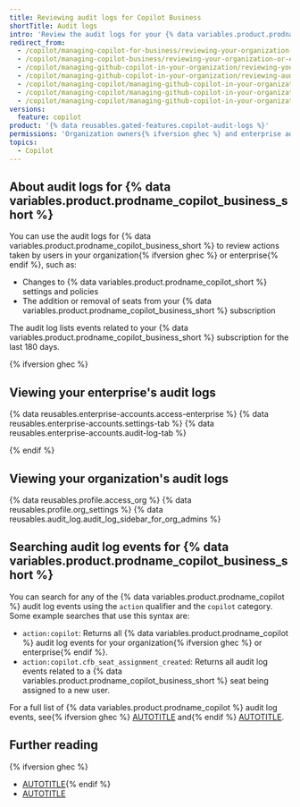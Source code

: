 ```yaml
---
title: Reviewing audit logs for Copilot Business
shortTitle: Audit logs
intro: 'Review the audit logs for your {% data variables.product.prodname_copilot_business_short %} subscription to understand what actions have been taken by which users.'
redirect_from:
  - /copilot/managing-copilot-for-business/reviewing-your-organization-or-enterprises-audit-logs-for-copilot-for-business
  - /copilot/managing-copilot-business/reviewing-your-organization-or-enterprises-audit-logs-for-copilot-business
  - /copilot/managing-github-copilot-in-your-organization/reviewing-your-organization-or-enterprises-audit-logs-for-copilot-business
  - /copilot/managing-github-copilot-in-your-organization/reviewing-audit-logs-for-copilot-business
  - /copilot/managing-copilot/managing-github-copilot-in-your-organization/reviewing-audit-logs-for-copilot-business
  - /copilot/managing-copilot/managing-github-copilot-in-your-organization/reviewing-github-copilot-activity-in-your-organization/reviewing-audit-logs-for-copilot-business
  - /copilot/managing-copilot/managing-github-copilot-in-your-organization/managing-access-to-github-copilot-in-your-organization/reviewing-audit-logs-for-copilot-business
versions:
  feature: copilot
product: '{% data reusables.gated-features.copilot-audit-logs %}'
permissions: 'Organization owners{% ifversion ghec %} and enterprise administrators{% endif %} can interact with the audit logs.'
topics:
  - Copilot
---
```


## About audit logs for {% data variables.product.prodname_copilot_business_short %}

You can use the audit logs for {% data variables.product.prodname_copilot_business_short %} to review actions taken by users in your organization{% ifversion ghec %} or enterprise{% endif %}, such as:

* Changes to {% data variables.product.prodname_copilot_short %} settings and policies
* The addition or removal of seats from your {% data variables.product.prodname_copilot_business_short %} subscription

The audit log lists events related to your {% data variables.product.prodname_copilot_business_short %} subscription for the last 180 days.

{% ifversion ghec %}

## Viewing your enterprise's audit logs

{% data reusables.enterprise-accounts.access-enterprise %}
{% data reusables.enterprise-accounts.settings-tab %}
{% data reusables.enterprise-accounts.audit-log-tab %}

{% endif %}

## Viewing your organization's audit logs

{% data reusables.profile.access_org %}
{% data reusables.profile.org_settings %}
{% data reusables.audit_log.audit_log_sidebar_for_org_admins %}

## Searching audit log events for {% data variables.product.prodname_copilot_business_short %}

You can search for any of the {% data variables.product.prodname_copilot %} audit log events using the `action` qualifier and the `copilot` category. Some example searches that use this syntax are:

* `action:copilot`: Returns all {% data variables.product.prodname_copilot %} audit log events for your organization{% ifversion ghec %} or enterprise{% endif %}.
* `action:copilot.cfb_seat_assignment_created`: Returns all audit log events related to a {% data variables.product.prodname_copilot_business_short %} seat being assigned to a new user.

For a full list of {% data variables.product.prodname_copilot %} audit log events, see{% ifversion ghec %} [AUTOTITLE](/enterprise-cloud@latest/admin/monitoring-activity-in-your-enterprise/reviewing-audit-logs-for-your-enterprise/audit-log-events-for-your-enterprise#copilot) and{% endif %} [AUTOTITLE](/organizations/keeping-your-organization-secure/managing-security-settings-for-your-organization/audit-log-events-for-your-organization#copilot).

## Further reading

{% ifversion ghec %}
* [AUTOTITLE](/admin/monitoring-activity-in-your-enterprise/reviewing-audit-logs-for-your-enterprise/searching-the-audit-log-for-your-enterprise){% endif %}
* [AUTOTITLE](/organizations/keeping-your-organization-secure/managing-security-settings-for-your-organization/reviewing-the-audit-log-for-your-organization)
